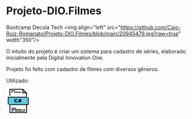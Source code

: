 # Projeto-DIO.Filmes

Bootcamp Decola Tech
<img align="left" src="https://github.com/Caio-Ruiz-Romanato/Projeto-DIO.Filmes/blob/main/20945479.jpg?raw=true" width"350"/>

O intuito do projeto é criar um sistema para cadastro de séries, elaborado inicialmente pela Digital Innovation One.  


Projeto foi feito com cadastro de filmes com diversos gêneros.  

Utilizado:

<img align="rigth" src="https://github.com/Caio-Ruiz-Romanato/Projeto-DIO.Filmes/blob/main/C%23.png?raw=true" width="65"/>

